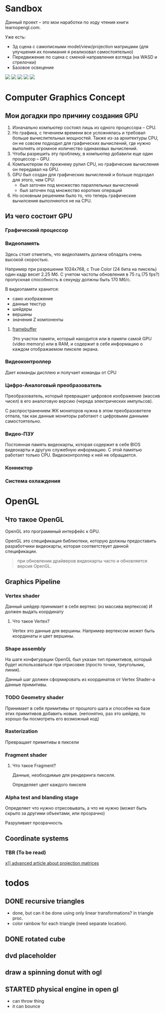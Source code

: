 
# Sandbox

Данный проект &#x2013; это мои наработки по ходу чтения книги learnopengl.com.

Уже есть:

-   3д сцена с самописными model/view/projection матрицами (для улучшения их понимания я реализовал самостоятельно)
-   Передвижение по сцена с сменой направления взгляда (на WASD и стрелочки)
-   Базовое освецение

![](imgs/1.png)
![](imgs/2.png)
![](imgs/3.png)
![](imgs/4.png)
![](imgs/5.png)

<a id="orgef8e0ba"></a>

# Computer Graphics Concept


<a id="org398e82f"></a>

## Мои догадки про причину создания GPU

1.  Изначально компьютер состоял лишь из одного процессора &#x2013; CPU.
2.  Но графика, с течением времени все усложнялась и требовал больше вычислительных мощностей. Также из-за архитектуры CPU, он не совсем подходил для графических вычислений, где нужно выполнять огромное количество одинаковых вычислений.
3.  Чтобы разрешить эту проблему, в компьютер добавили еще один процессор &#x2013; GPU.
4.  Компьютером по прежнему рулил CPU, но графические вычисления он передавал на GPU.
5.  GPU был создан для графических вычислений и больше подходил для этого, чем CPU:
    -   был заточен под множество параллельных вычислений
    -   был заточен под множество коротких операций
6.  Но основным решением было то, что теперь графические вычилсения выполняются не на CPU.


<a id="org66204f1"></a>

## Из чего состоит GPU


<a id="orgc359516"></a>

### Графический процессор


<a id="orgb2603f5"></a>

### Видеопамять

Здесь стоит отметить, что видеопамять должна обладать очень высокой скоростью. 

Например при разрешении 1024x768, с True Color (24 бита на пиксель) один кадр весит 2.25 Мб. С учетом частоты обновления в 75 гц (75 fps?) пропускная способность в секунду должны быть 170 Мб/с.

В видеопамяти хранится:

-   само изображение
-   данные текстур
-   шейдеры
-   вершины
-   значения Z компоненты

1.  [framebuffer](https://en.wikipedia.org/wiki/Framebuffer)

    Это участок памяти, который находится или в памяти самой GPU (video memory) или в RAM, и содержит в себе информацию о каждом отображаемом пикселе экрана.


<a id="orgf7a994f"></a>

### Видеоконтроллер

Дает команды дисплею и получает команды от CPU


<a id="org1a35b08"></a>

### Цифро-Аналоговый преобразователь

Преобразователь, который превращает цифровое изображение (массив чисел) в его аналоговую версию (череда электрических импульсов).

С распространением ЖК мониторов нужна в этом преобразоветеле отпала, так как данные мониторы работают с цифровыми данными самостоятельно.


<a id="org4d66f13"></a>

### Видео-ПЗУ

Постоянная память видеокарты, которая содержит в себе BIOS видеокарты и другую служебную информацию. С этой памятью работает только CPU. Видеоконтроллер к ней не обращается.


<a id="org4c2da9d"></a>

### Коннектор


<a id="org5a58981"></a>

### Система охлаждения


<a id="org439d0b9"></a>

# OpenGL


<a id="orge1154c1"></a>

## Что такое OpenGL

OpenGL это программный интерфейс к GPU.

OpenGL это спецификация библиотеки, которую должны предоставить разработчики видеокарты, которая соответствует данной спецификации.

> при обновлении драйверов видеокарты часто и обновляется версия OpenGL.


<a id="org710640e"></a>

## Graphics Pipeline


<a id="org1fb6218"></a>

### Vertex shader

Данный шейдер принимает в себя вертекс (из массива вертексов) 
И должен выдать координату

1.  Что такое Vertex?

    Vertex это данные для вершины. Например вертексом может быть координаты и цвет вершины.


<a id="orgb2545b3"></a>

### Shape assembly

На шаге конфигурации OpenGL был указан тип примитивов, который будет использоваться при отрисовке (просто точки, треугольник, линия).

Данный шаг должен сформировать из координатов от Vertex Shader-а данные примитивы.


<a id="orgeaf36a0"></a>

### TODO Geometry shader

Принимает в себя примитивы от прошлого шага и способен на базе этих примитивов добавить новые. (непонятно, раз это шейдер, то хорошо бы посмотреть его возможный код)


<a id="org168126e"></a>

### Rasterization

Превращает примитивы в пиксели


<a id="org66f693b"></a>

### Fragment shader

1.  Что такое Fragment?

    Данные, необходимые для рендеринга пикселя.
    
    Определяет цвет каждого пикселя


<a id="org1eb3614"></a>

### Alpha test and blanding stage

Определяет что нужно отрисовывать, а что не нужно (может быть скрыто за другими объектами, или прозрачно)

Разруливает прозрачность


<a id="orge1dcb99"></a>

## Coordinate systems


<a id="org9173e2d"></a>

### TBR (To be read)

[x[] advanced article about projection matrices](http://www.songho.ca/opengl/gl_projectionmatrix.html)


<a id="org50e1f81"></a>

# todos


<a id="org18e19ab"></a>

## DONE recursive triangles

-   done, but can it be done using only linear transformations? in triangle proc.
-   color rainbow for each triangle (need separate location).


<a id="orgcc377ca"></a>

## DONE rotated cube


<a id="org8e7bff1"></a>

## dvd placeholder


<a id="org0fd5523"></a>

## draw a spinning donut with ogl


<a id="org3e70d1f"></a>

## STARTED physical engine in open gl

-   can throw thing
-   it can bounce

